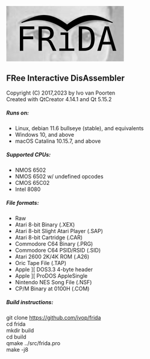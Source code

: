 ![frida logo](src/logo/frida-logo-test.png)

## FRee Interactive DisAssembler  
Copyright (C) 2017,2023 by Ivo van Poorten  
Created with QtCreator 4.14.1 and Qt 5.15.2  

##### Runs on:
* Linux, debian 11.6 bullseye (stable), and equivalents  
* Windows 10, and above  
* macOS Catalina 10.15.7, and above  

##### Supported CPUs:
* NMOS 6502  
* NMOS 6502 w/ undefined opcodes  
* CMOS 65C02  
* Intel 8080  

##### File formats:
* Raw  
* Atari 8-bit Binary (.XEX)  
* Atari 8-bit Slight Atari Player (.SAP)  
* Atari 8-bit Cartridge (.CAR)  
* Commodore C64 Binary (.PRG)  
* Commodore C64 PSID/RSID (.SID)  
* Atari 2600 2K/4K ROM (.A26)  
* Oric Tape File (.TAP)  
* Apple ][ DOS3.3 4-byte header  
* Apple ][ ProDOS AppleSingle  
* Nintendo NES Song File (.NSF)  
* CP/M Binary at 0100H (.COM)  

##### Build instructions:
git clone https://github.com/ivop/frida  
cd frida  
mkdir build  
cd build  
qmake ../src/frida.pro  
make -j8  
